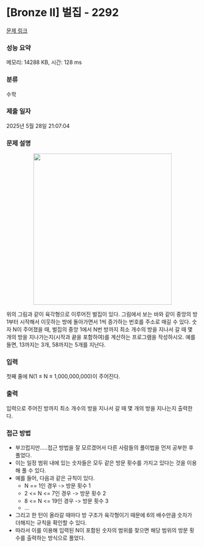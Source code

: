# [Bronze II] 벌집 - 2292 

[문제 링크](https://www.acmicpc.net/problem/2292) 

### 성능 요약

메모리: 14288 KB, 시간: 128 ms

### 분류

수학

### 제출 일자

2025년 5월 28일 21:07:04

### 문제 설명

<p style="text-align: center;"><img alt="" src="https://www.acmicpc.net/JudgeOnline/upload/201009/3(2).png" style="height:397px; width:363px"></p>

<p>위의 그림과 같이 육각형으로 이루어진 벌집이 있다. 그림에서 보는 바와 같이 중앙의 방 1부터 시작해서 이웃하는 방에 돌아가면서 1씩 증가하는 번호를 주소로 매길 수 있다. 숫자 N이 주어졌을 때, 벌집의 중앙 1에서 N번 방까지 최소 개수의 방을 지나서 갈 때 몇 개의 방을 지나가는지(시작과 끝을 포함하여)를 계산하는 프로그램을 작성하시오. 예를 들면, 13까지는 3개, 58까지는 5개를 지난다.</p>

### 입력 

 <p>첫째 줄에 N(1 ≤ N ≤ 1,000,000,000)이 주어진다.</p>

### 출력 

 <p>입력으로 주어진 방까지 최소 개수의 방을 지나서 갈 때 몇 개의 방을 지나는지 출력한다.</p>

### 접근 방법
- 부끄럽지만.....접근 방법을 잘 모르겠어서 다른 사람들의 풀이법을 먼저 공부한 후 풀었다.
- 이는 일정 범위 내에 있는 숫자들은 모두 같은 방문 횟수를 가지고 있다는 것을 이용해 풀 수 있다.
- 예를 들어, 다음과 같은 규칙이 있다.
  - N == 1인 경우 -> 방문 횟수 1
  - 2 <= N <= 7인 경우 -> 방문 횟수 2
  - 8 <= N <= 19인 경우 -> 방문 횟수 3
  - ...
 - 그리고 한 턴이 올라갈 때마다 방 구조가 육각형이기 때문에 6의 배수만큼 숫자가 더해지는 규칙을 확인할 수 있다.
 - 따라서 이를 이용해 입력된 N이 포함된 숫자의 범위를 찾으면 해당 범위의 방문 횟수를 출력하는 방식으로 풀었다.
